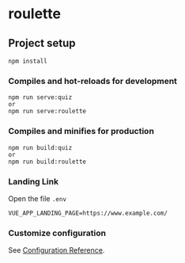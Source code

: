 # roulette

## Project setup
```
npm install
```

### Compiles and hot-reloads for development
```
npm run serve:quiz
or
npm run serve:roulette
```

### Compiles and minifies for production
```
npm run build:quiz
or
npm run build:roulette
```

### Landing Link
Open the file `.env`
```
VUE_APP_LANDING_PAGE=https://www.example.com/
```

### Customize configuration
See [Configuration Reference](https://cli.vuejs.org/config/).
